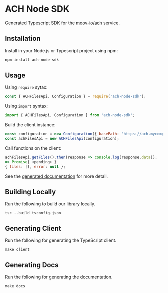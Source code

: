 # ACH Node SDK

Generated Typescript SDK for the [moov-io/ach](https://github.com/moov-io/ach) service.

## Installation

Install in your Node.js or Typescript project using npm:
```bash
npm install ach-node-sdk
```

## Usage

Using `require` sytax:
```js
const { ACHFilesApi, Configuration } = require('ach-node-sdk');
```

Using `import` syntax:
```js
import { ACHFilesApi, Configuration } from 'ach-node-sdk';
```

Build the client instance:
```js
const configuration = new Configuration({ basePath: 'https://ach.mycompany.com' });
const achFilesApi = new ACHFilesApi(configuration);
```

Call functions on the client:
```js
achFilesApi.getFiles().then(response => console.log(response.data));
=> Promise{ <pending> }
{ files: [], error: null };
```

See the [generated documentation](https://moov-io.github.io/ach-node-sdk/docs/) for more detail.

## Building Locally

Run the following to build our library locally.

```
tsc --build tsconfig.json
```

## Generating Client

Run the following for generating the TypeScript client.

```
make client
```

## Generating Docs

Run the following for generating the documentation.

```
make docs
```

